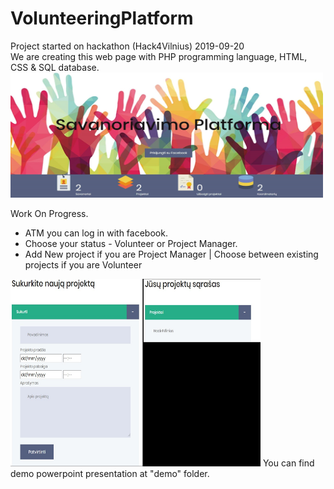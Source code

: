 # VolunteeringPlatform
Project started on hackathon (Hack4Vilnius) 2019-09-20<br/>
We are creating this web page with PHP programming language, HTML, CSS & SQL database.
<img src="https://github.com/RimveBiceps/VolunteeringPlatform/blob/master/demo/demo1.png" alt="main" width="500" height="200">

Work On Progress.
- ATM you can log in with facebook.
- Choose your status - Volunteer or Project Manager.
- Add New project if you are Project Manager | Choose between existing projects if you are Volunteer

<img src="https://github.com/RimveBiceps/VolunteeringPlatform/blob/master/demo/demo2.png" alt="menu1" width="400" height="300">
You can find demo powerpoint presentation at "demo" folder.
